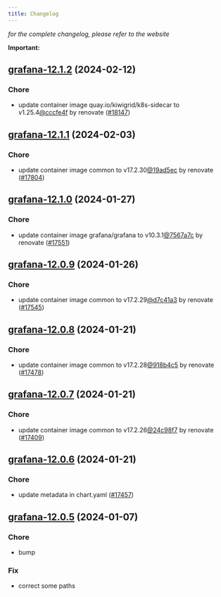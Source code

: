 ```yaml
---
title: Changelog
---
```



*for the complete changelog, please refer to the website*

**Important:**












## [grafana-12.1.2](https://github.com/truecharts/charts/compare/grafana-12.1.1...grafana-12.1.2) (2024-02-12)

### Chore



- update container image quay.io/kiwigrid/k8s-sidecar to v1.25.4[@cccfe4f](https://github.com/cccfe4f) by renovate ([#18147](https://github.com/truecharts/charts/issues/18147))


## [grafana-12.1.1](https://github.com/truecharts/charts/compare/grafana-12.1.0...grafana-12.1.1) (2024-02-03)

### Chore



- update container image common to v17.2.30[@19ad5ec](https://github.com/19ad5ec) by renovate ([#17804](https://github.com/truecharts/charts/issues/17804))


## [grafana-12.1.0](https://github.com/truecharts/charts/compare/grafana-12.0.9...grafana-12.1.0) (2024-01-27)

### Chore



- update container image grafana/grafana to v10.3.1[@7567a7c](https://github.com/7567a7c) by renovate ([#17551](https://github.com/truecharts/charts/issues/17551))


## [grafana-12.0.9](https://github.com/truecharts/charts/compare/grafana-12.0.8...grafana-12.0.9) (2024-01-26)

### Chore



- update container image common to v17.2.29[@d7c41a3](https://github.com/d7c41a3) by renovate ([#17545](https://github.com/truecharts/charts/issues/17545))


## [grafana-12.0.8](https://github.com/truecharts/charts/compare/grafana-12.0.7...grafana-12.0.8) (2024-01-21)

### Chore



- update container image common to v17.2.28[@918b4c5](https://github.com/918b4c5) by renovate ([#17478](https://github.com/truecharts/charts/issues/17478))


## [grafana-12.0.7](https://github.com/truecharts/charts/compare/grafana-12.0.6...grafana-12.0.7) (2024-01-21)

### Chore



- update container image common to v17.2.26[@24c98f7](https://github.com/24c98f7) by renovate ([#17409](https://github.com/truecharts/charts/issues/17409))


## [grafana-12.0.6](https://github.com/truecharts/charts/compare/grafana-12.0.5...grafana-12.0.6) (2024-01-21)

### Chore



- update metadata in chart.yaml ([#17457](https://github.com/truecharts/charts/issues/17457))




## [grafana-12.0.5](https://github.com/truecharts/charts/compare/grafana-12.0.4...grafana-12.0.5) (2024-01-07)

### Chore



- bump

### Fix



- correct some paths

